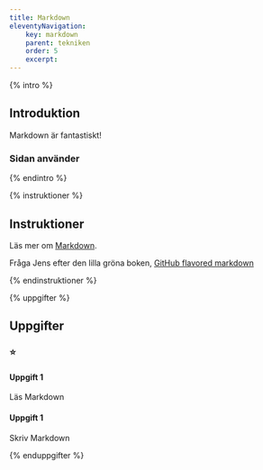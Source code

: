 ```yaml
---
title: Markdown
eleventyNavigation:
    key: markdown
    parent: tekniken
    order: 5
    excerpt: 
---
```

{% intro %}

## Introduktion

Markdown är fantastiskt!

### Sidan använder

{% endintro %}

{% instruktioner %}

## Instruktioner

Läs mer om [Markdown](https://www.markdownguide.org/).

Fråga Jens efter den lilla gröna boken, [GitHub flavored markdown](https://guides.github.com/features/mastering-markdown/)

{% endinstruktioner %}

{% uppgifter %}

## Uppgifter
### ⭐
#### Uppgift 1

Läs Markdown

#### Uppgift 1

Skriv Markdown

{% enduppgifter %}
